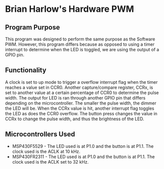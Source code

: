# Brian Harlow's Hardware PWM

## Program Purpose
This program was designed to perform the same purpose as the Software PWM. However, this program differs because as opposed to using a timer interrupt to determine when the LED is toggled, we are using the output of a GPIO pin.

## Functionality
A clock is set to up mode to trigger a overflow interrupt flag when the timer reaches a value set in CCR0. Another capture/compare register, CCRx, is set to another value at a certain percentage of CCR0 to determine the pulse width. The output for LED is ran through another GPIO pin that differs depending on the microcontroller. The smaller the pulse width, the dimmer the LED will be. When the CCRx value is hit, another interrupt flag toggles the LED as does the CCR0 overflow. The button press changes the value in CCRx to change the pulse width, and thus the brightness of the LED.

## Microcontrollers Used
* MSP430F5529 - The LED used is at P1.0 and the button is at P1.1. The clock used is the ACLK at 10 kHz.
* MSP430FR2311 - The LED used is at P1.0 and the button is at P1.1. The clock used is the ACLK set to 32 kHz.
